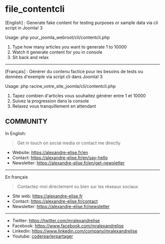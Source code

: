# file_contentcli

[English] : Generate fake content for testing purposes or sample data via cli script in Joomla! 3

Usage: php your_joomla_webroot/cli/contentcli.php
1. Type how many articles you want to generate 1 to 10000
2. Watch it generate content for you in console
3. Sit back and relax

------

[Français] : Générer du contenu factice pour les besoins de tests ou données d'exemple via script cli dans Joomla! 3

Usage: php racine_votre_site_joomla/cli/contentcli.php
1. Tapez combien d'articles vous souhaitez générer entre 1 et 10000
2. Suivez la progression dans la console
3. Relaxez vous tranquillement en attendant

## COMMUNITY

In English:

> Get in touch on social media or contact me directly

* Website: https://alexandre-elise.fr/en
* Contact: https://alexandre-elise.fr/en/say-hello
* Newsletter: https://alexandre-elise.fr/en/get-newsletter

---------------------------------------------------

En français

> Contactez-moi directement ou bien sur les réseaux sociaux

* Site web: https://alexandre-elise.fr
* Contact: https://alexandre-elise.fr/contact
* Newsletter: https://alexandre-elise.fr/newsletter

-------------------------------------------------------

* Twitter: https://twitter.com/mralexandrelise
* Facebook: https://www.facebook.com/mralexandrelise
* Linkedin: https://www.linkedin.com/company/mralexandrelise
* Youtube: [coderparlerpartager](https://www.youtube.com/channel/UCCya8rIL-PVHm8Mt4QPW-xw?sub_confirmation=1)
